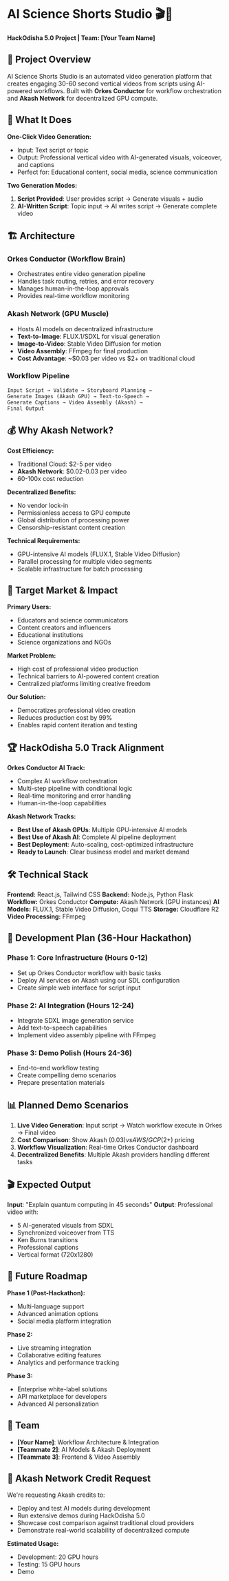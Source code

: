 # AI Science Shorts Studio 🎬🤖

**HackOdisha 5.0 Project | Team: [Your Team Name]**

## 🎯 Project Overview

AI Science Shorts Studio is an automated video generation platform that creates engaging 30-60 second vertical videos from scripts using AI-powered workflows. Built with **Orkes Conductor** for workflow orchestration and **Akash Network** for decentralized GPU compute.

## 🚀 What It Does

**One-Click Video Generation:**
- Input: Text script or topic
- Output: Professional vertical video with AI-generated visuals, voiceover, and captions
- Perfect for: Educational content, social media, science communication

**Two Generation Modes:**
1. **Script Provided**: User provides script → Generate visuals + audio
2. **AI-Written Script**: Topic input → AI writes script → Generate complete video

## 🏗️ Architecture

### **Orkes Conductor (Workflow Brain)**
- Orchestrates entire video generation pipeline
- Handles task routing, retries, and error recovery
- Manages human-in-the-loop approvals
- Provides real-time workflow monitoring

### **Akash Network (GPU Muscle)**
- Hosts AI models on decentralized infrastructure
- **Text-to-Image**: FLUX.1/SDXL for visual generation
- **Image-to-Video**: Stable Video Diffusion for motion
- **Video Assembly**: FFmpeg for final production
- **Cost Advantage**: ~$0.03 per video vs $2+ on traditional cloud

### **Workflow Pipeline**
```
Input Script → Validate → Storyboard Planning → 
Generate Images (Akash GPU) → Text-to-Speech → 
Generate Captions → Video Assembly (Akash) → 
Final Output
```

## 💰 Why Akash Network?

**Cost Efficiency:**
- Traditional Cloud: $2-5 per video
- **Akash Network**: $0.02-0.03 per video
- 60-100x cost reduction

**Decentralized Benefits:**
- No vendor lock-in
- Permissionless access to GPU compute
- Global distribution of processing power
- Censorship-resistant content creation

**Technical Requirements:**
- GPU-intensive AI models (FLUX.1, Stable Video Diffusion)
- Parallel processing for multiple video segments
- Scalable infrastructure for batch processing

## 🎯 Target Market & Impact

**Primary Users:**
- Educators and science communicators
- Content creators and influencers
- Educational institutions
- Science organizations and NGOs

**Market Problem:**
- High cost of professional video production
- Technical barriers to AI-powered content creation
- Centralized platforms limiting creative freedom

**Our Solution:**
- Democratizes professional video creation
- Reduces production cost by 99%
- Enables rapid content iteration and testing

## 🏆 HackOdisha 5.0 Track Alignment

**Orkes Conductor AI Track:**
- Complex AI workflow orchestration
- Multi-step pipeline with conditional logic
- Real-time monitoring and error handling
- Human-in-the-loop capabilities

**Akash Network Tracks:**
- **Best Use of Akash GPUs**: Multiple GPU-intensive AI models
- **Best Use of Akash AI**: Complete AI pipeline deployment
- **Best Deployment**: Auto-scaling, cost-optimized infrastructure
- **Ready to Launch**: Clear business model and market demand

## 🛠️ Technical Stack

**Frontend:** React.js, Tailwind CSS
**Backend:** Node.js, Python Flask
**Workflow:** Orkes Conductor
**Compute:** Akash Network (GPU instances)
**AI Models:** FLUX.1, Stable Video Diffusion, Coqui TTS
**Storage:** Cloudflare R2
**Video Processing:** FFmpeg

## 🚧 Development Plan (36-Hour Hackathon)

### **Phase 1: Core Infrastructure (Hours 0-12)**
- Set up Orkes Conductor workflow with basic tasks
- Deploy AI services on Akash using our SDL configuration
- Create simple web interface for script input

### **Phase 2: AI Integration (Hours 12-24)**
- Integrate SDXL image generation service
- Add text-to-speech capabilities
- Implement video assembly pipeline with FFmpeg

### **Phase 3: Demo Polish (Hours 24-36)**
- End-to-end workflow testing
- Create compelling demo scenarios
- Prepare presentation materials

## 📊 Planned Demo Scenarios

1. **Live Video Generation**: Input script → Watch workflow execute in Orkes → Final video
2. **Cost Comparison**: Show Akash ($0.03) vs AWS/GCP ($2+) pricing
3. **Workflow Visualization**: Real-time Orkes Conductor dashboard
4. **Decentralized Benefits**: Multiple Akash providers handling different tasks

## 🎬 Expected Output

**Input**: "Explain quantum computing in 45 seconds"
**Output**: Professional video with:
- 5 AI-generated visuals from SDXL
- Synchronized voiceover from TTS
- Ken Burns transitions
- Professional captions
- Vertical format (720x1280)

## 🔮 Future Roadmap

**Phase 1 (Post-Hackathon):**
- Multi-language support
- Advanced animation options
- Social media platform integration

**Phase 2:**
- Live streaming integration
- Collaborative editing features
- Analytics and performance tracking

**Phase 3:**
- Enterprise white-label solutions
- API marketplace for developers
- Advanced AI personalization

## 👥 Team

- **[Your Name]**: Workflow Architecture & Integration
- **[Teammate 2]**: AI Models & Akash Deployment  
- **[Teammate 3]**: Frontend & Video Assembly

## 🙏 Akash Network Credit Request

We're requesting Akash credits to:
- Deploy and test AI models during development
- Run extensive demos during HackOdisha 5.0
- Showcase cost comparison against traditional cloud providers
- Demonstrate real-world scalability of decentralized compute

**Estimated Usage:**
- Development: 20 GPU hours
- Testing: 15 GPU hours  
- Demo